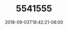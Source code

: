 ---
title: 5541555
date: 2018-09-03T18:42:21-08:00
draft: false
name: 黒羽イヴ
img_url: https://cdn.u1.huluxia.com/g4/M02/63/DF/rBAAdmHwCpGAWWYmAAH2_B4NRqo820.png
original_fn: DSCF0454.jpg
tags:
- 黒羽イヴ

---